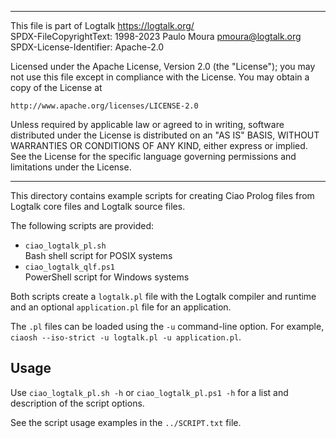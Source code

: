 ________________________________________________________________________

This file is part of Logtalk <https://logtalk.org/>  
SPDX-FileCopyrightText: 1998-2023 Paulo Moura <pmoura@logtalk.org>  
SPDX-License-Identifier: Apache-2.0

Licensed under the Apache License, Version 2.0 (the "License");
you may not use this file except in compliance with the License.
You may obtain a copy of the License at

    http://www.apache.org/licenses/LICENSE-2.0

Unless required by applicable law or agreed to in writing, software
distributed under the License is distributed on an "AS IS" BASIS,
WITHOUT WARRANTIES OR CONDITIONS OF ANY KIND, either express or implied.
See the License for the specific language governing permissions and
limitations under the License.
________________________________________________________________________


This directory contains example scripts for creating Ciao Prolog files
from Logtalk core files and Logtalk source files.

The following scripts are provided:

- `ciao_logtalk_pl.sh`  
	Bash shell script for POSIX systems
- `ciao_logtalk_qlf.ps1`  
	PowerShell script for Windows systems

Both scripts create a `logtalk.pl` file with the Logtalk compiler and
runtime and an optional `application.pl` file for an application.

The `.pl` files can be loaded using the `-u` command-line option. For
example, `ciaosh --iso-strict -u logtalk.pl -u application.pl`.

Usage
-----

Use `ciao_logtalk_pl.sh -h` or  `ciao_logtalk_pl.ps1 -h` for a list and
description of the script options.

See the script usage examples in the `../SCRIPT.txt` file.
